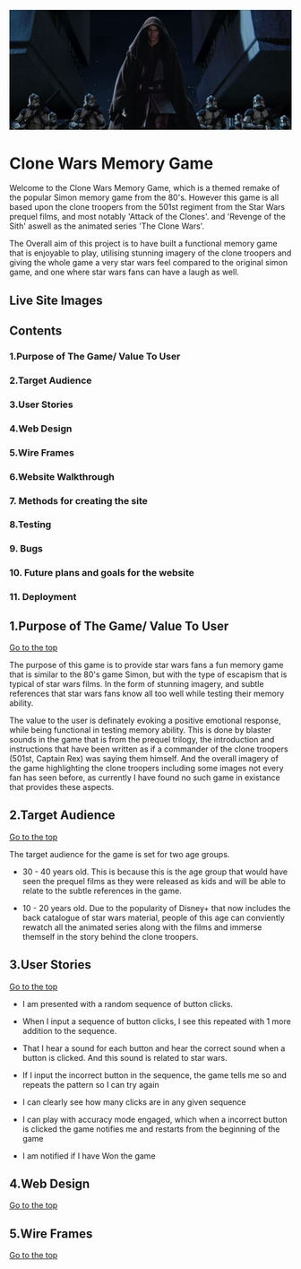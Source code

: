 ![star wars](assets/images/readme-banner.jpg)
# Clone Wars Memory Game 

Welcome to the Clone Wars Memory Game, which is a themed remake of the popular Simon memory game from the 80's. However this game is all based upon the clone troopers from the 501st regiment from the Star Wars prequel films, and most notably 'Attack of the Clones'. and 'Revenge of the Sith' aswell as the animated series 'The Clone Wars'.

The Overall aim of this project is to have built a functional memory game that is enjoyable to play, utilising stunning imagery of the clone troopers and giving the whole game a very star wars feel compared to the original simon game, and one where star wars fans can have a laugh as well. 

## Live Site Images


## Contents

### 1.Purpose of The Game/ Value To User

### 2.Target Audience


### 3.User Stories

### 4.Web Design

### 5.Wire Frames

### 6.Website Walkthrough


### 7. Methods for creating the site 


### 8.Testing


### 9. Bugs


### 10. Future plans and goals for the website

### 11. Deployment


## 1.Purpose of The Game/ Value To User
  [Go to the top](#table-of-contents)

The purpose of this game is to provide star wars fans a fun memory game that is similar to the 80's game Simon, but with the type of escapism that is typical of star wars films. In the form of stunning imagery, and subtle references that star wars fans know all too well while testing their memory ability.

The value to the user is definately evoking a positive emotional response, while being functional in testing memory ability. This is done by blaster sounds in the game that is from the prequel trilogy, the introduction and instructions that have been written as if a commander of the clone troopers (501st, Captain Rex) was saying them himself. And the overall imagery of the game highlighting the clone troopers including some images not every fan has seen before, as currently I have found no such game in existance that provides these aspects.

## 2.Target Audience
[Go to the top](#table-of-contents)

The target audience for the game is set for two age groups. 

- 30 - 40 years old. This is because this is the age group that would have seen the prequel films as they were released as kids and will be able to relate to the subtle references in the game.

- 10 - 20 years old. Due to the popularity of Disney+ that now includes the back catalogue of star wars material, people of this age can conviently rewatch all the animated series along with the films and immerse themself in the story behind the clone troopers.

## 3.User Stories
[Go to the top](#table-of-contents)

- I am presented with a random sequence of button clicks.

- When I input a sequence of button clicks, I see this repeated with 1 more addition to the sequence.

- That I hear a sound for each button and hear the correct sound when a button is clicked. And this sound is related to star wars.

- If I input the incorrect button in the sequence, the game tells me so and repeats the pattern so I can try again

- I can clearly see how many clicks are in any given sequence

- I can play with accuracy mode engaged, which when a incorrect button is clicked the game notifies me and restarts from the beginning of the game

- I am notified if I have Won the game

## 4.Web Design
[Go to the top](#table-of-contents)




## 5.Wire Frames
[Go to the top](#table-of-contents)






